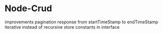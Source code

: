 # Node-Crud
improvements
    pagination
    response from startTimeStamp to endTimeStamp
    iterative instead of recursive
    store constants in interface
    
